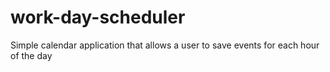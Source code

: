 # work-day-scheduler
Simple calendar application that allows a user to save events for each hour of the day
